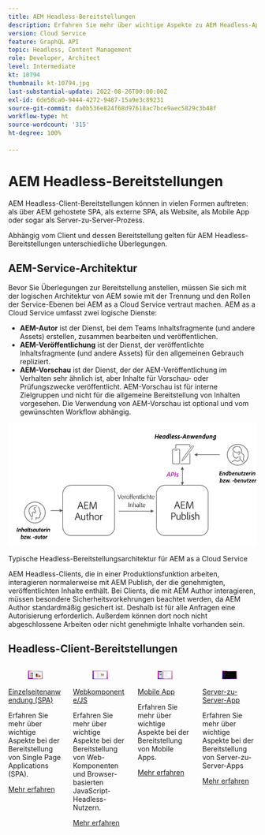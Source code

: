 ```yaml
---
title: AEM Headless-Bereitstellungen
description: Erfahren Sie mehr über wichtige Aspekte zu AEM Headless-App-Bereitstellungen.
version: Cloud Service
feature: GraphQL API
topic: Headless, Content Management
role: Developer, Architect
level: Intermediate
kt: 10794
thumbnail: kt-10794.jpg
last-substantial-update: 2022-08-26T00:00:00Z
exl-id: 6de58ca0-9444-4272-9487-15a9e3c89231
source-git-commit: da0b536e824f68d97618ac7bce9aec5829c3b48f
workflow-type: ht
source-wordcount: '315'
ht-degree: 100%

---
```


# AEM Headless-Bereitstellungen

AEM Headless-Client-Bereitstellungen können in vielen Formen auftreten: als über AEM gehostete SPA, als externe SPA, als Website, als Mobile App oder sogar als Server-zu-Server-Prozess.

Abhängig vom Client und dessen Bereitstellung gelten für AEM Headless-Bereitstellungen unterschiedliche Überlegungen.

## AEM-Service-Architektur

Bevor Sie Überlegungen zur Bereitstellung anstellen, müssen Sie sich mit der logischen Architektur von AEM sowie mit der Trennung und den Rollen der Service-Ebenen bei AEM as a Cloud Service vertraut machen. AEM as a Cloud Service umfasst zwei logische Dienste:

+ __AEM-Autor__ ist der Dienst, bei dem Teams Inhaltsfragmente (und andere Assets) erstellen, zusammen bearbeiten und veröffentlichen.
+ __AEM-Veröffentlichung__ ist der Dienst, der veröffentlichte Inhaltsfragmente (und andere Assets) für den allgemeinen Gebrauch repliziert.
+ __AEM-Vorschau__ ist der Dienst, der der AEM-Veröffentlichung im Verhalten sehr ähnlich ist, aber Inhalte für Vorschau- oder Prüfungszwecke veröffentlicht. AEM-Vorschau ist für interne Zielgruppen und nicht für die allgemeine Bereitstellung von Inhalten vorgesehen. Die Verwendung von AEM-Vorschau ist optional und vom gewünschten Workflow abhängig.

![AEM-Service-Architektur](./assets/overview/aem-service-architecture.png)

Typische Headless-Bereitstellungsarchitektur für AEM as a Cloud Service

AEM Headless-Clients, die in einer Produktionsfunktion arbeiten, interagieren normalerweise mit AEM Publish, der die genehmigten, veröffentlichten Inhalte enthält. Bei Clients, die mit AEM Author interagieren, müssen besondere Sicherheitsvorkehrungen beachtet werden, da AEM Author standardmäßig gesichert ist. Deshalb ist für alle Anfragen eine Autorisierung erforderlich. Außerdem können dort noch nicht abgeschlossene Arbeiten oder nicht genehmigte Inhalte vorhanden sein.

## Headless-Client-Bereitstellungen

<div class="columns is-multiline">
    <!-- Single-page App (SPA) -->
    <div class="column is-half-tablet is-half-desktop is-one-third-widescreen" aria-label="Single-page App (SPA)" tabindex="0">
       <div class="card">
           <div class="card-image">
               <figure class="image is-16by9">
                   <a href="./spa.md" title="Einzelseitenanwendung (SPA)" tabindex="-1">
                       <img class="is-bordered-r-small" src="./assets/spa/spa-card.png" alt="Einzelseitenanwendungen (SPA)">
                   </a>
               </figure>
           </div>
           <div class="card-content is-padded-small">
               <div class="content">
                   <p class="headline is-size-6 has-text-weight-bold"><a href="./spa.md" title="Einzelseitenanwendung (SPA)">Einzelseitenanwendung (SPA)</a></p>
                   <p class="is-size-6">Erfahren Sie mehr über wichtige Aspekte bei der Bereitstellung von Single Page Applications (SPA).</p>
                   <a href="./spa.md" class="spectrum-Button spectrum-Button--outline spectrum-Button--primary spectrum-Button--sizeM">
                       <span class="spectrum-Button-label has-no-wrap has-text-weight-bold">Mehr erfahren</span>
                   </a>
               </div>
           </div>
       </div>
    </div>
<!-- Web component/JS -->
<div class="column is-half-tablet is-half-desktop is-one-third-widescreen" aria-label="Web component/JS" tabindex="0">
   <div class="card">
       <div class="card-image">
           <figure class="image is-16by9">
               <a href="./web-component.md" title="Webkomponente/JS" tabindex="-1">
                   <img class="is-bordered-r-small" src="./assets/web-component/web-component-card.png" alt="Webkomponente/JS">
               </a>
           </figure>
       </div>
       <div class="card-content is-padded-small">
           <div class="content">
               <p class="headline is-size-6 has-text-weight-bold"><a href="./web-component.md" title="Webkomponente/JS">Webkomponente/JS</a></p>
               <p class="is-size-6">Erfahren Sie mehr über wichtige Aspekte bei der Bereitstellung von Web-Komponenten und Browser-basierten JavaScript-Headless-Nutzern.</p>
               <a href="./web-component.md" class="spectrum-Button spectrum-Button--outline spectrum-Button--primary spectrum-Button--sizeM">
                   <span class="spectrum-Button-label has-no-wrap has-text-weight-bold">Mehr erfahren</span>
               </a>
           </div>
       </div>
   </div>
</div>
<!-- Mobile apps -->
<div class="column is-half-tablet is-half-desktop is-one-third-widescreen" aria-label="Mobile apps" tabindex="0">
   <div class="card">
       <div class="card-image">
           <figure class="image is-16by9">
               <a href="./mobile.md" title="Mobile Apps" tabindex="-1">
                   <img class="is-bordered-r-small" src="./assets/mobile/mobile-card.png" alt="Mobile Apps">
               </a>
           </figure>
       </div>
       <div class="card-content is-padded-small">
           <div class="content">
               <p class="headline is-size-6 has-text-weight-bold"><a href="./mobile.md" title="Mobile Apps">Mobile App</a></p>
               <p class="is-size-6">Erfahren Sie mehr über wichtige Aspekte bei der Bereitstellung von Mobile Apps.</p>
               <a href="./mobile.md" class="spectrum-Button spectrum-Button--outline spectrum-Button--primary spectrum-Button--sizeM">
                    <span class="spectrum-Button-label has-no-wrap has-text-weight-bold">Mehr erfahren</span>
                  </a>
           </div>
       </div>
   </div>
</div>
<!-- Server-to-server apps -->
<div class="column is-half-tablet is-half-desktop is-one-third-widescreen" aria-label="Server-to-server apps" tabindex="0">
   <div class="card">
       <div class="card-image">
           <figure class="image is-16by9">
               <a href="./server-to-server.md" title="Server-zu-Server-Apps" tabindex="-1">
                   <img class="is-bordered-r-small" src="./assets/server-to-server/server-to-server-card.png" alt="Server-zu-Server-Apps">
               </a>
           </figure>
       </div>
       <div class="card-content is-padded-small">
           <div class="content">
               <p class="headline is-size-6 has-text-weight-bold"><a href="./server-to-server.md" title="Server-zu-Server-Apps">Server-zu-Server-App</a></p>
               <p class="is-size-6">Erfahren Sie mehr über wichtige Aspekte bei der Bereitstellung von Server-zu-Server-Apps</p>
               <a href="./server-to-server.md" class="spectrum-Button spectrum-Button--outline spectrum-Button--primary spectrum-Button--sizeM">
                   <span class="spectrum-Button-label has-no-wrap has-text-weight-bold">Mehr erfahren</span>
                </a>
           </div>
       </div>
   </div>
</div>
</div>
